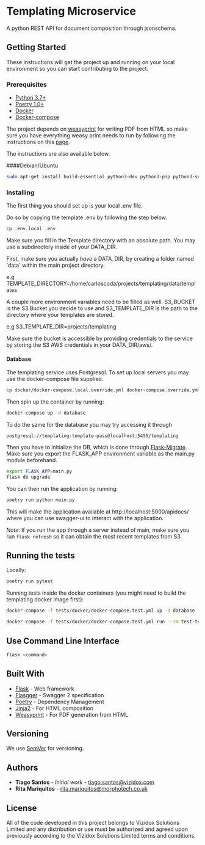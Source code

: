 # Templating Microservice

A python REST API for document composition through jsonschema. 

## Getting Started

These instructions will get the project up and running on your local environment so you can start contributing to the project.
### Prerequisites

* [Python 3.7+](https://www.python.org/)
* [Poetry 1.0+](https://python-poetry.org/)
* [Docker](https://docker.com)
* [Docker-compose](https://docs.docker.com/compose/)

The project depends on [weasyprint](https://weasyprint.org/) for writing PDF from HTML so make sure you have everything
 weasy print needs to run by following the instructions on this [page](https://weasyprint.readthedocs.io/en/latest/install.html#linux). 
 
 The instructions are also available below.
 
 ####Debian/Ubuntu


```bash
sudo apt-get install build-essential python3-dev python3-pip python3-setuptools python3-wheel python3-cffi libcairo2 libpango-1.0-0 libpangocairo-1.0-0 libgdk-pixbuf2.0-0 libffi-dev shared-mime-info
```

### Installing

The first thing you should set up is your local .env file.

Do so by copying the template .env by following the step below.

```bash
cp .env.local .env
```

Make sure you fill in the Template directory with an absolute path.
You may use a subdirectory inside of your DATA_DIR.

First, make sure you actually *have* a DATA_DIR, by creating a folder named 'data' within the main project directory.

e.g TEMPLATE_DIRECTORY=/home/carloscoda/projects/templating/data/templates

A couple more environment variables need to be filled as well. 
S3_BUCKET is the S3 Bucket you decide to use and S3_TEMPLATE_DIR is the path to 
the directory where your templates are stored.

e.g S3_TEMPLATE_DIR=projects/templating

Make sure the bucket is accessible by providing credentials to the service by
 storing the S3 AWS credentials in your DATA_DIR/aws/.  
#### Database
The templating service uses Postgresql.
To set up local servers you may use the docker-compose file supplied.
 
```bash
cp docker/docker-compose.local.override.yml docker-compose.override.yml
```

Then spin up the container by running:

```bash
docker-compose up -d database
```

To do the same for the database you may try accessing it through 
```
postgresql://templating:template-pass@localhost:5455/templating
```

Then you have to initialize the DB, which is done through [Flask-Migrate](https://flask-migrate.readthedocs.io/en/latest/).
Make sure you export the FLASK_APP environment variable as the main.py module beforehand.
```bash
export FLASK_APP=main.py
flask db upgrade
```

You can then run the application by running:
```bash
poetry run python main.py
```

This will make the application available at http://localhost:5000/apidocs/ 
where you can use swagger-ui to interact with the application. 

*Note*: If you run the app through a server instead of main, make sure you run `flask refresh`
so it can obtain the most recent templates from S3.  

## Running the tests
Locally:
```bash
poetry run pytest
```

Running tests inside the docker containers (you might need to build the templating docker image first):
```bash
docker-compose -f tests/docker/docker-compose.test.yml up -d database

docker-compose -f tests/docker/docker-compose.test.yml run --rm test-templating pytest --cov=micro_templating
```


## Use Command Line Interface

```bash
flask <command>
```


## Built With

* [Flask](https://palletsprojects.com/p/flask/) - Web framework
* [Flasgger](https://github.com/flasgger/flasgger) - Swagger 2 specification
* [Poetry](https://maven.apache.org/) - Dependency Management
* [Jinja2](https://palletsprojects.com/p/jinja/) - For HTML composition
* [Weasyprint](https://weasyprint.org/) - For PDF generation from HTML

## Versioning

We use [SemVer](http://semver.org/) for versioning.

## Authors

* **Tiago Santos** - *Initial work* - tiago.santos@vizidox.com
* **Rita Mariquitos** - rita.mariquitos@morphotech.co.uk


## License

All of the code developed in this project belongs to Vizidox Solutions Limited and any 
distribution or use must be authorized and agreed upon previously according to the
 Vizidox Solutions Limited terms and conditions.

